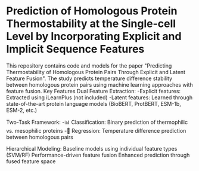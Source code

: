 # Prediction of Homologous Protein Thermostability at the Single-cell Level by Incorporating Explicit and Implicit Sequence Features
This repository contains code and models for the paper "Predicting Thermostability of Homologous Protein Pairs Through Explicit and Latent Feature Fusion". The study predicts temperature difference stability between homologous protein pairs using machine learning approaches with feature fusion.
Key Features
​Dual Feature Extraction:
-Explicit features: Extracted using iLearnPlus (not included)
-Latent features: Learned through state-of-the-art protein language models (BioBERT, ProtBERT, ESM-1b, ESM-2, etc.)

​Two-Task Framework:
-📊 Classification: Binary prediction of thermophilic vs. mesophilic proteins
-🔢 Regression: Temperature difference prediction between homologous pairs

​Hierarchical Modeling:
Baseline models using individual feature types (SVM/RF)
Performance-driven feature fusion
Enhanced prediction through fused feature space
